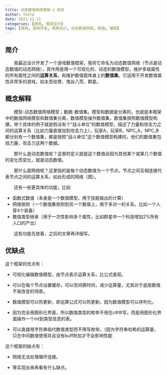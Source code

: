 ```yaml
---
title: 动态数值网络框架-1 前言
author: fexla
date: 2021-11-11
categories: [游戏, 框架设计]
tags: [游戏, 游戏开发, 框架设计, 动态数值网络, 数值, 编程]
---
```

## 简介

　　我最近设计开发了一个游戏数值框架，我将它命名为动态数值网络（节点是动态数值的动态网络），其作用是用一个可视化的、动态的数值模型，维护多级属性的所有属性之间的**运算关系**，和维护数值载体身上的**数值集**。它适用于开发数值属性非常多的游戏，如太吾绘卷、鬼谷八荒、群星。

## 概念解释

　　模型-动态数值网络模型；数据-数值集。模型和数据是分离的，也就是本框架中的数值网络模型和数值集分离，数值模型操作数值集，数值集按照数值模型构建。举个具体的例子就是假设有个“战斗单位”的数值模型，描述了力量和攻击力之间的运算关系（比如力量直接加到攻击力上），玩家A，玩家B，NPC_A，NPC_B都分别有一个数值集，都是按照“战斗单位”这个数值模型构建的，他们的数值集包括力量，攻击力这两个数据。

　　那什么是动态数值呢？这里的定义就是这个数值会因为其他某个或某几个数值的变化而变化，就是动态数值。

　　那什么是网络呢？这里指的是每个动态数值为一个节点，节点之间互相连接代表节点之间的运算关系，如此形成的网络（图）。

　　还有一些更具体的功能，比如
- 函数式数值（本身是一个数值模型，用于技能输出的计算）
- 网络依附（一个数值集依附到另一个数值上，用于多对一的关系，比如一个人穿4个装备）
- 数值类型继承（用于一次性影响多个属性，比如群星中一个科技增加2%所有人口的产出）

　　这些功能先放着，之后的文章再详细写。

## 优缺点

这个框架的优点有：

- 可视化编辑数值模型，由节点表示运算关系，比公式直观。

- 可以在每个节点设置缓存，可以空间换时间，减少运算量，尤其对于底层数值不易改变的场景。

- 数值模型可以热更新，即运算公式可以热更新。因为数值模型可以序列化。

- 因为完全用图形化界面，所以数值类型的枚举不用在c#中写，而是用图形化界面操作一个int到类型信息的表。

- 可以直接用字符串指代数值类型而不用写枚举。（因为字符串哈希的运算量，只在中间数值使用并且没有buff附加才不会影响性能

这个框架的缺点有：

- 网络无法处理循环连接。

- 等实现出来再看有什么缺点。
